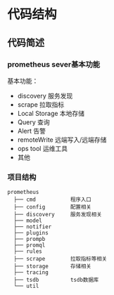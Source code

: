 # 代码结构

## 代码简述

### prometheus sever基本功能
基本功能：
- discovery       服务发现
- scrape          拉取指标
- Local Storage   本地存储
- Query           查询
- Alert           告警
- remoteWrite     远端写入/远端存储
- ops tool        运维工具
- 其他

### 项目结构
```
prometheus
  ├── cmd           程序入口
  ├── config        配置相关
  ├── discovery     服务发现相关
  ├── model   
  ├── notifier      
  ├── plugins
  ├── prompb
  ├── promql
  ├── rules
  ├── scrape        拉取指标等相关
  ├── storage       存储相关
  ├── tracing   
  ├── tsdb          tsdb数据库
  └── util    

```